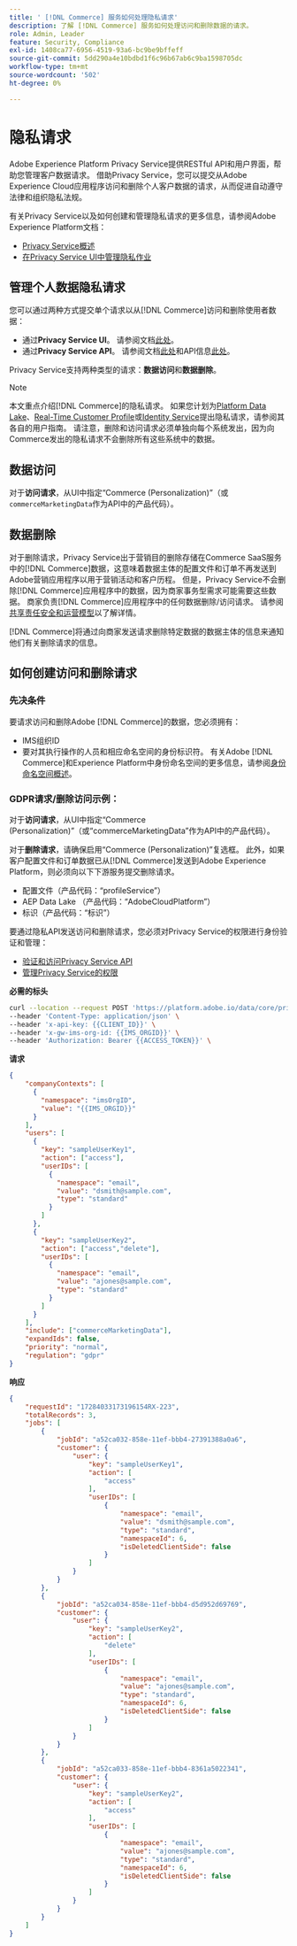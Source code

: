 ```yaml
---
title: ' [!DNL Commerce] 服务如何处理隐私请求'
description: 了解 [!DNL Commerce] 服务如何处理访问和删除数据的请求。
role: Admin, Leader
feature: Security, Compliance
exl-id: 1408ca77-6956-4519-93a6-bc9be9bffeff
source-git-commit: 5dd290a4e10bdbd1f6c96b67ab6c9ba1598705dc
workflow-type: tm+mt
source-wordcount: '502'
ht-degree: 0%

---
```


# 隐私请求

Adobe Experience Platform Privacy Service提供RESTful API和用户界面，帮助您管理客户数据请求。 借助Privacy Service，您可以提交从Adobe Experience Cloud应用程序访问和删除个人客户数据的请求，从而促进自动遵守法律和组织隐私法规。

有关Privacy Service以及如何创建和管理隐私请求的更多信息，请参阅Adobe Experience Platform文档：

* [Privacy Service概述](https://experienceleague.adobe.com/zh-hans/docs/experience-platform/privacy/home)
* [在Privacy Service UI中管理隐私作业](https://experienceleague.adobe.com/zh-hans/docs/experience-platform/privacy/ui/user-guide)

## 管理个人数据隐私请求

您可以通过两种方式提交单个请求以从[!DNL Commerce]访问和删除使用者数据：

* 通过&#x200B;**Privacy Service UI**。 请参阅文档[此处](https://experienceleague.adobe.com/zh-hans/docs/experience-platform/privacy/ui/user-guide#_blank)。
* 通过&#x200B;**Privacy Service API**。 请参阅文档[此处](https://developer.adobe.com/experience-platform-apis/references/privacy-service/#_blank)和API信息[此处](https://developer.adobe.com/experience-platform-apis/#_blank)。

Privacy Service支持两种类型的请求：**数据访问**&#x200B;和&#x200B;**数据删除**。

>[!NOTE]
>
>本文重点介绍[!DNL Commerce]的隐私请求。 如果您计划为[Platform Data Lake](https://experienceleague.adobe.com/zh-hans/docs/experience-platform/catalog/privacy)、[Real-Time Customer Profile](https://experienceleague.adobe.com/zh-hans/docs/experience-platform/profile/privacy)或[Identity Service](https://experienceleague.adobe.com/zh-hans/docs/experience-platform/identity/privacy)提出隐私请求，请参阅其各自的用户指南。 请注意，删除和访问请求必须单独向每个系统发出，因为向Commerce发出的隐私请求不会删除所有这些系统中的数据。

## 数据访问

对于&#x200B;**访问请求**，从UI中指定“Commerce (Personalization)”（或`commerceMarketingData`作为API中的产品代码）。

## 数据删除

对于删除请求，Privacy Service出于营销目的删除存储在Commerce SaaS服务中的[!DNL Commerce]数据，这意味着数据主体的配置文件和订单不再发送到Adobe营销应用程序以用于营销活动和客户历程。 但是，Privacy Service不会删除[!DNL Commerce]应用程序中的数据，因为商家事务型需求可能需要这些数据。 商家负责[!DNL Commerce]应用程序中的任何数据删除/访问请求。 请参阅[共享责任安全和运营模型](https://experienceleague.adobe.com/zh-hans/docs/commerce-operations/security-and-compliance/shared-responsibility)以了解详情。

[!DNL Commerce]将通过向商家发送请求删除特定数据的数据主体的信息来通知他们有关删除请求的信息。

## 如何创建访问和删除请求

### 先决条件

要请求访问和删除Adobe [!DNL Commerce]的数据，您必须拥有：

* IMS组织ID
* 要对其执行操作的人员和相应命名空间的身份标识符。 有关Adobe [!DNL Commerce]和Experience Platform中身份命名空间的更多信息，请参阅[身份命名空间概述](https://experienceleague.adobe.com/zh-hans/docs/experience-platform/identity/features/namespaces)。

### GDPR请求/删除访问示例：

对于&#x200B;**访问请求**，从UI中指定“Commerce (Personalization)”（或“commerceMarketingData”作为API中的产品代码）。

对于&#x200B;**删除请求**，请确保启用“Commerce (Personalization)”复选框。 此外，如果客户配置文件和订单数据已从[!DNL Commerce]发送到Adobe Experience Platform，则必须向以下下游服务提交删除请求。

* 配置文件（产品代码：“profileService”）
* AEP Data Lake （产品代码：“AdobeCloudPlatform”）
* 标识（产品代码：“标识”）

要通过隐私API发送访问和删除请求，您必须对Privacy Service的权限进行身份验证和管理：

* [验证和访问Privacy Service API](https://experienceleague.adobe.com/zh-hans/docs/experience-platform/privacy/api/getting-started)
* [管理Privacy Service的权限](https://experienceleague.adobe.com/zh-hans/docs/experience-platform/privacy/permissions)

**必需的标头**

```bash
curl --location --request POST 'https://platform.adobe.io/data/core/privacy/jobs' \
--header 'Content-Type: application/json' \
--header 'x-api-key: {{CLIENT_ID}}' \
--header 'x-gw-ims-org-id: {{IMS_ORGID}}' \
--header 'Authorization: Bearer {{ACCESS_TOKEN}}' \
```

**请求**

```json
{
    "companyContexts": [
      {
        "namespace": "imsOrgID",
        "value": "{{IMS_ORGID}}"
      }
    ],
    "users": [
      {
        "key": "sampleUserKey1",
        "action": ["access"],
        "userIDs": [
          {
            "namespace": "email",
            "value": "dsmith@sample.com",
            "type": "standard"
          }
        ]
      },
      {
        "key": "sampleUserKey2",
        "action": ["access","delete"],
        "userIDs": [
          {
            "namespace": "email",
            "value": "ajones@sample.com",
            "type": "standard"
          }
        ]
      }
    ],
    "include": ["commerceMarketingData"],
    "expandIds": false,
    "priority": "normal",
    "regulation": "gdpr"
}
```

**响应**

```json
{
    "requestId": "17284033173196154RX-223",
    "totalRecords": 3,
    "jobs": [
        {
            "jobId": "a52ca032-858e-11ef-bbb4-27391388a0a6",
            "customer": {
                "user": {
                    "key": "sampleUserKey1",
                    "action": [
                        "access"
                    ],
                    "userIDs": [
                        {
                            "namespace": "email",
                            "value": "dsmith@sample.com",
                            "type": "standard",
                            "namespaceId": 6,
                            "isDeletedClientSide": false
                        }
                    ]
                }
            }
        },
        {
            "jobId": "a52ca034-858e-11ef-bbb4-d5d952d69769",
            "customer": {
                "user": {
                    "key": "sampleUserKey2",
                    "action": [
                        "delete"
                    ],
                    "userIDs": [
                        {
                            "namespace": "email",
                            "value": "ajones@sample.com",
                            "type": "standard",
                            "namespaceId": 6,
                            "isDeletedClientSide": false
                        }
                    ]
                }
            }
        },
        {
            "jobId": "a52ca033-858e-11ef-bbb4-8361a5022341",
            "customer": {
                "user": {
                    "key": "sampleUserKey2",
                    "action": [
                        "access"
                    ],
                    "userIDs": [
                        {
                            "namespace": "email",
                            "value": "ajones@sample.com",
                            "type": "standard",
                            "namespaceId": 6,
                            "isDeletedClientSide": false
                        }
                    ]
                }
            }
        }
    ]
}
```
